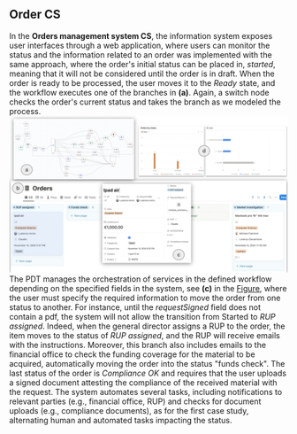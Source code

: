 ## Order CS
In the **Orders management system CS**, the information system exposes user interfaces through a web application, where users can monitor the status and the information related to an order was implemented with the same approach, where the order's initial status can be placed in, *started*, meaning that it will not be considered until the order is in draft.  When the order is ready to be processed, the user moves it to the *Ready* state, and the workflow executes one of the branches in **(a)**. Again, a switch node checks the order's current status and takes the branch as we modeled the process. 
![Figure](Orders_CS.png)
The PDT manages the orchestration of services in the defined workflow depending on the specified fields in the system, see **(c)** in the [Figure](https://github.com/MT91/Low-code-Process-Digital-Twins/blob/main/Order_CS/Orders%20CS.pdf), where the user must specify the required information to move the order from one status to another. For instance, until the *requestSigned* field does not contain a pdf, the system will not allow the transition from Started to *RUP assigned*. Indeed, when the general director assigns a RUP to the order, the item moves to the status of *RUP assigned*, and the RUP will receive emails with the instructions. Moreover, this branch also includes emails to the financial office to check the funding coverage for the material to be acquired, automatically moving the order into the status "funds check".  The last status of the order is *Compliance OK* and requires that the user uploads a signed document attesting the compliance of the received material with the request. The system automates several tasks, including notifications to relevant parties (e.g., financial office, RUP) and checks for document uploads (e.g., compliance documents), as for the first case study, alternating human and automated tasks impacting the status.
